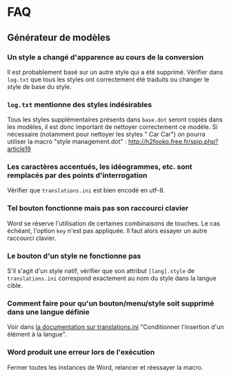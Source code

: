 # FAQ

## Générateur de modèles

### Un style a changé d'apparence au cours de la conversion

Il est probablement basé sur un autre style qui a été supprimé. Vérifier dans `log.txt` que tous les styles ont correctement été traduits ou changer le style de base du style.

### `log.txt` mentionne des styles indésirables

Tous les styles supplémentaires présents dans `base.dot` seront copiés dans les modèles, il est donc important de nettoyer correctement ce modèle. Si nécessaire (notamment pour nettoyer les styles " Car Car") on pourra utiliser la macro "style management.dot" : http://h2fooko.free.fr/spip.php?article19

### Les caractères accentués, les idéogrammes, etc. sont remplacés par des points d'interrogation

Vérifier que `translations.ini` est bien encodé en utf-8.

### Tel bouton fonctionne mais pas son raccourci clavier

Word se réserve l'utilisation de certaines combinaisons de touches. Le cas échéant, l'option `key` n'est pas appliquée. Il faut alors essayer un autre raccourci clavier.

### Le bouton d'un style ne fonctionne pas

S'il s'agit d'un style natif, vérifier que son attribut `[lang].style` de `translations.ini` correspond exactement au nom du style dans la langue cible.

### Comment faire pour qu'un bouton/menu/style soit supprimé dans une langue définie

Voir dans [la documentation sur translations.ini](template_generator.md) "Conditionner l'insertion d'un élément à la langue".

### Word produit une erreur lors de l'exécution

Fermer toutes les instances de Word, relancer et réessayer la macro.
